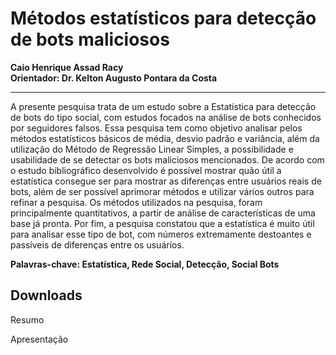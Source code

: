 # Métodos estatísticos para detecção de bots maliciosos
**Caio Henrique Assad Racy**  
**Orientador: Dr. Kelton Augusto Pontara da Costa**

***

A presente pesquisa trata de um estudo sobre a Estatística para detecção de bots do tipo social, com estudos focados na análise de bots conhecidos por seguidores falsos. Essa pesquisa tem como objetivo analisar pelos métodos estatísticos básicos de média, desvio padrão e variância, além da utilização do Método de Regressão Linear Simples, a possibilidade e usabilidade de se detectar os bots maliciosos mencionados. De acordo com o estudo bibliográfico desenvolvido é possível mostrar quão útil a estatística consegue ser para mostrar as diferenças entre usuários reais de bots, além de ser possível aprimorar métodos e utilizar vários outros para refinar a pesquisa. Os métodos utilizados na pesquisa, foram principalmente quantitativos, a partir de análise de características de uma base já pronta. Por fim, a pesquisa constatou que a estatística é muito útil para analisar esse tipo de bot, com números extremamente destoantes e passíveis de diferenças entre os usuários.

**Palavras-chave: Estatística, Rede Social, Detecção, Social Bots**

## Downloads

<p><a :href="$withBase('/files/resumo_caio.doc')" download>Resumo</a></p>
<p><a :href="$withBase('/files/apresen_caio.pdf')" download>Apresentação</a></p>
